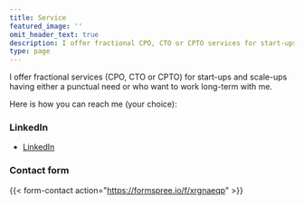 ```yaml
---
title: Service
featured_image: ''
omit_header_text: true
description: I offer fractional CPO, CTO or CPTO services for start-ups and scale ups
type: page
---
```


I offer fractional services (CPO, CTO or CPTO) for start-ups and scale-ups having either a punctual need or who want to work long-term with me.

Here is how you can reach me (your choice): 

### LinkedIn
- [LinkedIn](https://www.linkedin.com/in/benoitdesligneris/)

### Contact form
{{< form-contact action="https://formspree.io/f/xrgnaeqp"  >}}


